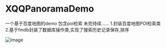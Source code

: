 # XQQPanoramaDemo
一个基于百度地图的demo 包含poi检索 未完待续......
1.封装百度地图POI检索类 
2.基于fmdb封装了数据库操作类,实现了搜索历史记录保存,排序

![image](https://github.com/xiaogehenjimo/XQQPanoramaDemo/blob/master/23311111.gif)
